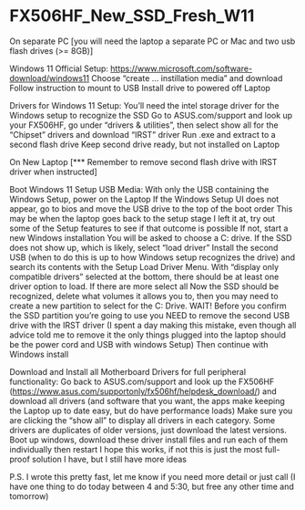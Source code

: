 # FX506HF_New_SSD_Fresh_W11

On separate PC [you will need the laptop a separate PC or Mac and two usb flash drives (>= 8GB)]

Windows 11 Official Setup:
https://www.microsoft.com/software-download/windows11
Choose “create … instillation media” and download
Follow instruction to mount to USB
Install drive to powered off Laptop

Drivers for Windows 11 Setup:
You’ll need the intel storage driver for the Windows setup to recognize the SSD
Go to ASUS.com/support and look up your FX506HF, go under “drivers & utilities”, then select show all for the “Chipset” drivers and download “IRST” driver
Run .exe and extract to a second flash drive
Keep second drive ready, but not installed on Laptop


On New Laptop [*** Remember to remove second flash drive with IRST driver when instructed]

Boot Windows 11 Setup USB Media:
With only the USB containing the Windows Setup, power on the Laptop
If the Windows Setup UI does not appear, go to bios and move the USB drive to the top of the boot order
This may be when the laptop goes back to the setup stage I left it at, try out some of the Setup features to see if that outcome is possible
If not, start a new Windows installation
You will be asked to choose a C: drive. If the SSD does not show up, which is likely, select “load driver”
Install the second USB (when to do this is up to how Windows setup recognizes the drive) and search its contents with the Setup Load Driver Menu. With “display only compatible drivers” selected at the bottom, there should be at least one driver option to load. If there are more select all
Now the SSD should be recognized, delete what volumes it allows you to, then you may need to create a new partition to select for the C: Drive. WAIT! Before you confirm the SSD partition you’re going to use you NEED to remove the second USB drive with the IRST driver (I spent a day making this mistake, even though all advice told me to remove it the only things plugged into the laptop should be the power cord and USB with windows Setup)
Then continue with Windows install

Download and Install all Motherboard Drivers for full peripheral functionality:
Go back to ASUS.com/support and look up the FX506HF (https://www.asus.com/supportonly/fx506hf/helpdesk_download/) and download all drivers (and software that you want, the apps make keeping the Laptop up to date easy, but do have performance loads) Make sure you are clicking the “show all” to display all drivers in each category. Some drivers are duplicates of older versions, just download the latest versions.
Boot up windows, download these driver install files and run each of them individually then restart
I hope this works, if not this is just the most full-proof solution I have, but I still have more ideas

P.S. I wrote this pretty fast, let me know if you need more detail or just call (I have one thing to do today between 4 and 5:30, but free any other time and tomorrow)
